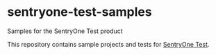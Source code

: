 # sentryone-test-samples
Samples for the SentryOne Test product

This repository contains sample projects and tests for [SentryOne Test](https://www.sentryone.com/products/sentryone-test).
